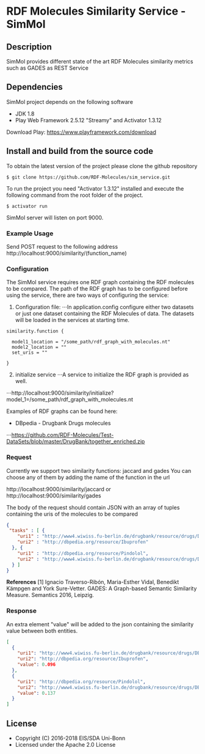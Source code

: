 # RDF Molecules Similarity Service - SimMol

## Description
SimMol provides different state of the art RDF Molecules similarity metrics such as GADES as REST Service

## Dependencies
SimMol project depends on the following software

* JDK 1.8
* Play Web Framework 2.5.12 "Streamy" and Activator 1.3.12

Download Play: https://www.playframework.com/download

## Install and build from the source code  
To obtain the latest version of the project please clone the github repository

    $ git clone https://github.com/RDF-Molecules/sim_service.git

To run the project you need "Activator 1.3.12" installed and execute the following command from the root folder of the project.

    $ activator run

SimMol server will listen on port 9000.

### Example Usage

Send POST request to the following address http://localhost:9000/similarity/(function_name)

### Configuration
The SimMol service requires one RDF graph containing the RDF molecules to be compared.
The path of the RDF graph has to be configured before using the service, there are two ways of configuring the service:

1. Configuration file:
⋅⋅⋅In application.config configure either two datasets or just one dataset containing the RDF Molecules of data. The datasets will be loaded in the services at starting time.

```
similarity.function {
 
  model1_location = "/some_path/rdf_graph_with_molecules.nt"
  model2_location = ""
  set_uris = ""

}
```
2. initialize service
⋅⋅⋅A service to initialize the RDF graph is provided as well. 

⋅⋅⋅http://localhost:9000/similarity/initialize?model_1=/some_path/rdf_graph_with_molecules.nt

Examples of RDF graphs can be found here:

* DBpedia - Drugbank Drugs molecules

⋅⋅⋅https://github.com/RDF-Molecules/Test-DataSets/blob/master/DrugBank/together_enriched.zip

### Request

Currently we support two similarity functions: jaccard and gades 
You can choose any of them by adding the name of the function in the url 

http://localhost:9000/similarity/jaccard
or
http://localhost:9000/similarity/gades

The body of the request should contain JSON with an array of tuples containing the uris of the molecules to be compared

```json
{
 "tasks" : [ {
    "uri1" : "http://www4.wiwiss.fu-berlin.de/drugbank/resource/drugs/DB01050",
    "uri2" : "http://dbpedia.org/resource/Ibuprofen"
  }, {
    "uri1" : "http://dbpedia.org/resource/Pindolol",
    "uri2" : "http://www4.wiwiss.fu-berlin.de/drugbank/resource/drugs/DB00960"
  } ]
}
```


**References**
[1] Ignacio Traverso-Ribón, Maria-Esther Vidal, Benedikt Kämpgen and York Sure-Vetter. GADES: A Graph-based Semantic Similarity Measure. Semantics 2016, Leipzig.

### Response

An extra element "value" will be added to the json containing the similarity value between both entities.

```json
[
  {
    "uri1": "http://www4.wiwiss.fu-berlin.de/drugbank/resource/drugs/DB01050",
    "uri2": "http://dbpedia.org/resource/Ibuprofen",
    "value": 0.096
  },
  {
    "uri1": "http://dbpedia.org/resource/Pindolol",
    "uri2": "http://www4.wiwiss.fu-berlin.de/drugbank/resource/drugs/DB00960",
    "value": 0.137
  }
]
```

## License

* Copyright (C) 2016-2018 EIS/SDA Uni-Bonn
* Licensed under the Apache 2.0 License
